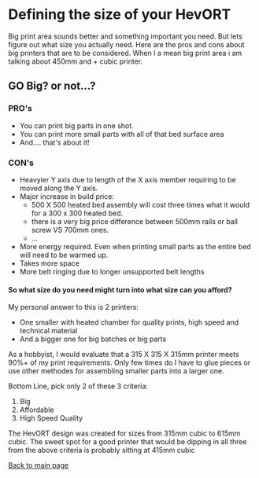 # Defining the size of your HevORT

Big print area sounds better and something important you need. But lets figure out what size you actually need.
Here are the pros and cons about big printers that are to be considered.  When I a mean big print area i am talking about 450mm and + cubic printer.

## GO Big? or not...?
### PRO's
- You can print big parts in one shot.
- You can print more small parts with all of that bed surface area
- And.... that's about it!

### CON's
- Heavyier Y axis due to length of the X axis member requiring to be moved along the Y axis.
- Major increase in build price:
  - 500 X 500 heated bed assembly will cost three times what it would for a 300 x 300 heated bed.
  - there is a very big price difference between 500mm rails or ball screw VS 700mm ones.
  - ...
- More energy required.  Even when printing small parts as the entire bed will need to be warmed up.
- Takes more space
- More belt ringing due to longer unsupported belt lengths

#### So what size do you need might turn into what size can you afford? 
My personal answer to this is 2 printers:
- One smaller with heated chamber for quality prints, high speed and technical material
- And a bigger one for big batches or big parts

As a hobbyist, I would evaluate that a 315 X 315 X 315mm printer meets 90%+ of my print requirements.  Only few times do I have to glue pieces or use other methodes for assembling smaller parts into a larger one. 

Bottom Line, pick only 2 of these 3 criteria:
1. Big
2. Affordable
3. High Speed Quality

The HevORT design was created for sizes from 315mm cubic to 615mm cubic.  The sweet spot for a good printer that would be dipping in all three from the above criteria is probably sitting at 415mm cubic 

[Back to main page](/README.md)
